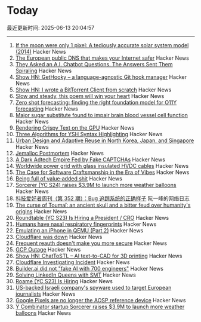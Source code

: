 # Today

最近更新时间: 2025-06-13 20:04:57

--- 
1. [If the moon were only 1 pixel: A tediously accurate solar system model (2014)](https://joshworth.com/dev/pixelspace/pixelspace_solarsystem.html) Hacker News
2. [The European public DNS that makes your Internet safer](https://www.dns0.eu) Hacker News
3. [They Asked an A.I. Chatbot Questions. The Answers Sent Them Spiraling](https://www.nytimes.com/2025/06/13/technology/chatgpt-ai-chatbots-conspiracies.html) Hacker News
4. [Show HN: GetHooky – a language-agnostic Git hook manager](https://ezpieco.github.io/GetHooky/) Hacker News
5. [Show HN: I wrote a BitTorrent Client from scratch](https://github.com/piyushgupta53/go-torrent-client) Hacker News
6. [Slow and steady, this poem will win your heart](https://www.nytimes.com/interactive/2025/06/12/books/kay-ryan-turtle-poem.html) Hacker News
7. [Zero shot forecasting: finding the right foundation model for O11Y forecasting](https://www.parseable.com/blog/zero-shot-forecasting) Hacker News
8. [Major sugar substitute found to impair brain blood vessel cell function](https://medicalxpress.com/news/2025-06-major-sugar-substitute-impair-brain.html) Hacker News
9. [Rendering Crispy Text on the GPU](https://osor.io/text) Hacker News
10. [Three Algorithms for YSH Syntax Highlighting](https://github.com/oils-for-unix/oils.vim/blob/main/doc/algorithms.md) Hacker News
11. [Urban Design and Adaptive Reuse in North Korea, Japan, and Singapore](https://www.governance.fyi/p/adaptive-reuse-across-asia-singapores) Hacker News
12. [Jemalloc Postmortem](https://jasone.github.io/2025/06/12/jemalloc-postmortem/) Hacker News
13. [A Dark Adtech Empire Fed by Fake CAPTCHAs](https://krebsonsecurity.com/2025/06/inside-a-dark-adtech-empire-fed-by-fake-captchas/) Hacker News
14. [Worldwide power grid with glass insulated HVDC cables](https://omattos.com/2025/06/12/glass-hvdc-cables.html) Hacker News
15. [The Case for Software Craftsmanship in the Era of Vibes](https://zed.dev/blog/software-craftsmanship-in-the-era-of-vibes) Hacker News
16. [Being full of value‑added shit](https://feld.com/archives/2025/06/being-full-of-value%e2%80%91added-shit/) Hacker News
17. [Sorcerer (YC S24) raises $3.9M to launch more weather balloons](https://www.axios.com/pro/climate-deals/2025/06/12/sorcerer-seed-weather-balloons) Hacker News
18. [科技爱好者周刊（第 352 期）：Bug 追踪系统的正确样子](http://www.ruanyifeng.com/blog/2025/06/weekly-issue-352.html) 阮一峰的网络日志
19. [The curse of Toumaï: an ancient skull and a bitter feud over humanity's origins](https://www.theguardian.com/science/2025/may/27/the-curse-of-toumai-ancient-skull-disputed-femur-feud-humanity-origins) Hacker News
20. [Roundtable (YC S23) Is Hiring a President / CRO](https://www.ycombinator.com/companies/roundtable/jobs/wmPTI9F-president-cro-founding) Hacker News
21. [Humans have nasal respiratory fingerprints](https://www.cell.com/current-biology/fulltext/S0960-9822(25)00583-4) Hacker News
22. [Emulating an iPhone in QEMU (Part 2)](https://eshard.com/posts/emulating-ios-14-with-qemu-part2) Hacker News
23. [Cloudflare was down](https://www.cloudflarestatus.com/incidents/25r9t0vz99rp) Hacker News
24. [Frequent reauth doesn't make you more secure](https://tailscale.com/blog/frequent-reath-security) Hacker News
25. [GCP Outage](https://status.cloud.google.com/) Hacker News
26. [Show HN: ChatToSTL – AI text-to-CAD for 3D printing](https://huggingface.co/spaces/flowfulai/ChatToSTL) Hacker News
27. [Cloudflare Investigating Incident](https://www.cloudflarestatus.com/incidents/25r9t0vz99rp) Hacker News
28. [Builder.ai did not "fake AI with 700 engineers"](https://newsletter.pragmaticengineer.com/p/the-pulse-137) Hacker News
29. [Solving LinkedIn Queens with SMT](https://buttondown.com/hillelwayne/archive/solving-linkedin-queens-with-smt/) Hacker News
30. [Roame (YC S23) Is Hiring](https://www.ycombinator.com/companies/roame/jobs/9QhTM31-founding-product-ai-engineer) Hacker News
31. [US-backed Israeli company's spyware used to target European journalists](https://apnews.com/article/spyware-italy-paragon-meloni-pegasus-f36dd32106f44398ee24001317ccf2bb) Hacker News
32. [Google Pixels are no longer the AOSP reference device](https://9to5google.com/2025/06/12/android-open-source-project-pixel-change/) Hacker News
33. [Y Combinator startup Sorcerer raises $3.9M to launch more weather balloons](https://www.axios.com/pro/climate-deals/2025/06/12/sorcerer-seed-weather-balloons) Hacker News
